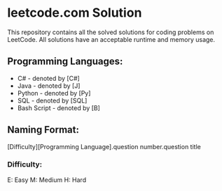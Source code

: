 # leetcode.com Solution
This repository contains all the solved solutions for coding problems on LeetCode. All solutions have an acceptable runtime and memory usage.

## Programming Languages: 
- C# - denoted by [C#]
- Java - denoted by [J]
- Python - denoted by [Py]
- SQL - denoted by [SQL]
- Bash Script - denoted by [B]

## Naming Format:
[Difficulty][Programming Language].question number.question title
### Difficulty:
E: Easy
M: Medium
H: Hard



